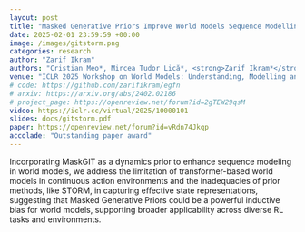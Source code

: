 ```yaml
---
layout: post
title: "Masked Generative Priors Improve World Models Sequence Modelling Capabilities"
date: 2025-02-01 23:59:59 +00:00
image: /images/gitstorm.png
categories: research
author: "Zarif Ikram"
authors: "Cristian Meo*, Mircea Tudor Lică*, <strong>Zarif Ikram*</strong>, Akihiro Nakano, Vedant Shah, Aniket Rajiv Didolkar, Dianbo Liu, Anirudh Goyal, Justin Dauwels"
venue: "ICLR 2025 Workshop on World Models: Understanding, Modelling and Scaling"
# code: https://github.com/zarifikram/egfn
# arxiv: https://arxiv.org/abs/2402.02186
# project_page: https://openreview.net/forum?id=2gTEW29qsM
video: https://iclr.cc/virtual/2025/10000101
slides: docs/gitstorm.pdf
paper: https://openreview.net/forum?id=vRdn74Jkqp
accolade: "Outstanding paper award"
---
```


Incorporating MaskGIT as a dynamics prior to enhance sequence modeling in world models, we address the limitation of transformer-based world models in continuous action environments and the inadequacies of prior methods, like STORM, in capturing effective state representations,  suggesting that Masked Generative Priors could be a powerful inductive bias for world models, supporting broader applicability across diverse RL tasks and environments.